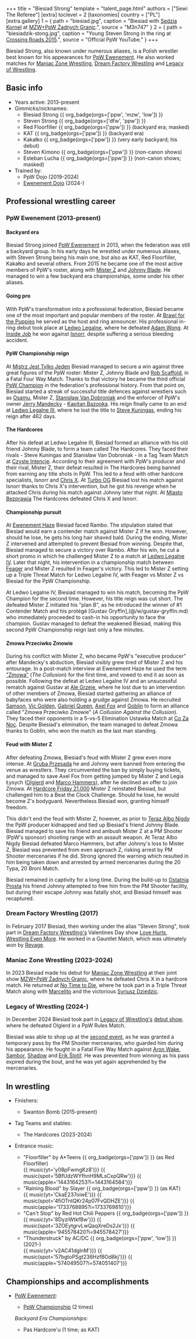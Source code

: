 +++
title = "Biesiad Strong"
template = "talent_page.html"
authors = ["Sewi The Referee"]
[extra]
toclevel = 2
[taxonomies]
country = ["PL"]
[extra.gallery]
1 = { path = "biesiad.jpg", caption = "Biesiad with [Sędzia Kornel](@/w/sedzia-kornel.md) at [MZW+PpW Żadnych Granic](@/e/mzw/2023-09-23-mzw_ppw-zadnych-granic.md).", source = "M3n747" }
2 = { path = "biesiadzik-stong.jpg", caption = "Young Steven Strong in the ring at [Crossing Roads 2015](@/e/ppw/2015-08-31-ppw-crossing-roads-2015.md).", source = "Official PpW YouTube." }
+++

Biesiad Strong, also known under numerous aliases, is a Polish wrestler best known for his appearances for [PpW Ewenement](@/o/ppw.md). He also worked matches for [Maniac Zone Wrestling](@/o/mzw.md), [Dream Factory Wrestling](@/o/dfw.md) and [Legacy of Wrestling](@/o/low.md).

## Basic info

* Years active: 2013-present
* Gimmicks/nicknames:
  - Biesiad Strong {{ org_badge(orgs=['ppw', 'mzw', 'low']) }}
  - Steven Strong {{ org_badge(orgs=['dfw', 'ppw']) }}
  - Red Floorfiller {{ org_badge(orgs=['ppw']) }} (backyard era; masked)
  - KAT {{ org_badge(orgs=['ppw']) }} (backyard era)
  - Kakałko {{ org_badge(orgs=['ppw']) }} (very early backyard; his debut)
  - Steven Kimono {{ org_badge(orgs=['ppw']) }} (non-canon shows)
  - Esteban Lucha {{ org_badge(orgs=['ppw']) }} (non-canon shows; masked)
* Trained by:
  - PpW Dojo (2019-2024)
  - [Ewenement Dojo](@/o/ewenement-dojo.md) (2024-)

## Professional wrestling career

### PpW Ewenement (2013-present)

#### Backyard era

Biesiad Strong joined [PpW Ewenement](@/o/ppw.md) in 2013, when the federation was still a backyard group. In his early days he wrestled under numerous aliases, with Steven Strong being his main one, but also as KAT, Red Floorfiller, Kakałko and several others. From 2015 he became one of the most active members of PpW's roster, along with [Mister Z](@/w/mister-z.md) and [Johnny Blade](@/w/johnny-blade.md). He managed to win a few backyard era championships, some under his other aliases.

#### Going pro

With PpW's transformation into a professional federation, Biesiad became one of the most important and popular members of the roster. At [Brawl for the Puppies](@/e/ppw/2020-02-15-ppw-brawl-for-the-puppies.md) he served as the host and ring announcer. His professional in-ring debut took place at [Ledwo Legalne](@/e/ppw/2021-06-12-ppw-ledwo-legalne.md), where he defeated [Adam Wong](@/w/adam-wong.md). At [Inside Job](@/e/ppw/2021-09-11-ppw-inside-job.md) he won against [Isnorr](@/w/isnorr.md), despite suffering a serious bleeding accident.

#### PpW Championship reign

At [Mistrz Jest Tylko Jeden](@/e/ppw/2022-03-12-ppw-mistrz-jest-tylko-jeden.md) Biesiad managed to secure a win against three great figures of the PpW roster: Mister Z, Johnny Blade and [Rob Scaffold](@/w/rob-scaffold.md), in a Fatal Four Way Match.
Thanks to that victory he became the third official [PpW Champion](@/c/ppw-championship.md) in the federation's professional history.
From that point on, Biesiad started a streak of successful title defences against wrestlers such as [Osamu](@/w/osamu.md), Mister Z, [Stanisław Van Dobroniak](@/w/stanislaw-van-dobroniak.md) and the enforcer of PpW's owner [Jerry Mandecky](@/w/jerry-mandecky.md) - [Kapitan Bazooka](@/w/kapitan-bazooka.md).
His reign finally came to an end at [Ledwo Legalne III](@/e/ppw/2023-06-17-ppw-ledwo-legalne-3.md), where he lost the title to [Steve Kuningas](@/w/steve-kuningas.md), ending his reign after 462 days.

#### The Hardcores

After his defeat at Ledwo Legalne III, Biesiad formed an alliance with his old friend Johnny Blade, to form a team called The Hardcores.
They faced their rivals - Steve Kuningas and Stanisław Van Dobroniak - in a Tag Team Match at [Czyste Intencje](@/e/ppw/2023-09-09-ppw-czyste-intencje.md). According to their agreement with PpW's producer and their rival, Mister Z, their defeat resulted in The Hardcores being banned from earning any title shots in PpW.
This led to a feud with other hardcore specialists, Isnorr and [Chris X](@/w/chris-x.md). At [Turbo OG](@/e/ppw/2023-12-08-ppw-turbo-og.md) Biesiad lost his match against Isnorr thanks to Chris X's intervention, but he got his revenge when he attacked Chris during his match against Johnny later that night. At [Miasto Bezprawia](@/e/ppw/2024-02-10-ppw-miasto-bezprawia.md) The Hardcores defeated Chris X and Isnorr.

#### Championship pursuit 

At [Ewenement Haze](@/e/ppw/2024-04-20-ppw-ewenement-haze.md) Biesiad faced Rambo. The stipulation stated that Biesiad would earn a contender match against Mister Z if he won. However, should he lose, he gets his long hair shaved bald.
During the ending, Mister Z intervened and attempted to prevent Biesiad from winning. Despite that, Biesiad managed to secure a victory over Rambo. After his win, he cut a short promo in which he challenged Mister Z to a match at [Ledwo Legalne IV](@/e/ppw/2024-06-08-ppw-ledwo-legalne-4.md).
Later that night, his intervention in a championship match between [Feager](@/w/feager.md) and Mister Z resulted in Feager's victory. This led to Mister Z setting up a Triple Threat Match for Ledwo Legalne IV, with Feager vs Mister Z vs Biesiad for the PpW Championship.

At Ledwo Legalne IV, Biesiad managed to win his match, becoming the PpW Champion for the second time. 
However, his title reign was cut short. The defeated Mister Z initiated his "plan B", as he introduced the winner of #1 Contender Match and his protégé [Gustav Gryffin],(@/w/gustav-gryffin.md) who immediately proceeded to cash-in his opportunity to face the champion. Gustav managed to defeat the weakened Biesiad, making this second PpW Championship reign last only a few minutes.

#### Zmowa Przeciwko Zmowie

During his conflict with Mister Z, who became PpW's "executive producer" after Mandecky's abduction, Biesiad visibly grew tired of Mister Z and his entourage.
In a post-match interview at Ewenement Haze he used the term ["Zmowa"](@/a/zmowa.md) (_The Collusion_) for the first time, and vowed to end it as soon as possible.
Following the defeat at Ledwo Legalne IV and an unsucessful rematch against Gustav at [Ale Grzeje](@/e/ppw/2024-07-13-ppw-ale-grzeje.md), where he lost due to an intervention of other members of Zmowa, Biesiad started gathering an alliance of babyfaces who were also holding a grudge against Zmowa.
He recruited [Samson](@/w/samson.md), [Vic Golden](@/w/vic-golden.md), [Gabriel Queen](@/w/gabriel-queen.md), [Axel Fox](@/w/axel-fox.md) and [Goblin](@/w/goblin.md) to form an alliance called "Zmowa Przeciwko Zmowie" (_A Collusion Against the Collusion_).
They faced their opponents in a 5-vs-5 Elimination Ustawka Match at [Co Za Noc](@/e/ppw/2024-10-26-ppw-co-za-noc.md). Despite Biesiad's elimination, the team managed to defeat Zmowa thanks to Goblin, who won the match as the last man standing.

#### Feud with Mister Z

After defeating Zmowa, Biesiad's feud with Mister Z grew even more intense.
At [Gruba Przesada](@/e/ppw/2025-01-25-ppw-gruba-przesada.md) he and Johnny were banned from entering the venue as wrestlers.
They circumvented the ban by simply buying tickets, and managed to save Axel Fox from getting jumped by Mister Z and Legia Łysych ([Olgierd](@/w/olgierd.md) and [Marco Hammers](@/w/marco-hammers.md)), after he declined an offer to join Zmowa.
At [Hardcore Friday 21.000](@/e/ppw/2025-02-21-ppw-hardcore-friday.md) Mister Z reinstated Biesiad, but challenged him to a Beat the Clock Challenge. Should he lose, he would become Z's bodyguard. Nevertheless Biesiad won, granting himself freedom.

This didn't end the feud with Mister Z, however, as prior to [Teraz Albo Nigdy](@/e/ppw/2025-03-15-ppw-teraz-albo-nigdy.md) the PpW producer kidnapped and tied up Biesiad's friend Johnny Blade.
Biesiad managed to save his friend and ambush Mister Z at a PM Shooter (PpW's sponsor) shooting range with an assault weapon.
At Teraz Albo Nigdy Biesiad defeated Marco Hammers, but after Johnny's loss to Mister Z, Biesiad was prevented from even approach Z, risking arrest by PM Shooter mercenaries if he did. Strong ignored the warning which resulted in him being taken down and arrested by armed mercenaries during the 20 Typa, 20 Broni Match.

Biesiad remained in captivity for a long time. During the build-up to [Ostatnia Prosta](@/e/ppw/2025-04-30-ppw-ostatnia-prosta.md) his friend Johnny attempted to free him from the PM Shooter facility, but during their escape Johnny was fatally shot, and Biesiad himself was recaptured.

### Dream Factory Wrestling (2017)

In February 2017 Biesiad, then working under the alias "Steven Strong", took part in [Dream Factory Wrestling's](@/o/dfw.md) Valentines Day show [Love Hurts, Wrestling Even More](@/e/dfw/2017-02-14-dfw-love-hurts-wrestling-even-more.md). He worked in a Gauntlet Match, which was ultimately won by [Revage](@/w/rafael-kid.md).

### Maniac Zone Wrestling (2023-2024)

In 2023 Biesiad made his debut for [Maniac Zone Wrestling](@/o/mzw.md) at their joint show [MZW+PpW Żadnych Granic](@/e/mzw/2023-09-23-mzw_ppw-zadnych-granic.md), where he defeated Chris X in a hardcore match. He returned at [No Time to Die](@/e/mzw/2024-10-12-mzw-no-time-to-die.md), where he took part in a Triple Threat Match along with [Marcelito](@/w/marcelito.md) and the victorious [Syriusz Dziedzic](@/w/dziedzic.md).

### Legacy of Wrestling (2024-)

In December 2024 Biesiad took part in [Legacy of Wrestling's](@/o/low.md) [debut show](@/e/low/2024-12-01-low-1.md), where he defeated Olgierd in a PpW Rules Match.

Biesiad was able to shop up at the [second event](@/e/low/2025-04-06-low-2.md), as he was granted a temporary pass by the PM Shooter mercenaries, who guarded him during his appearance. He fought in a Fatal Five Way Match against [Aron Wake](@/w/aron-wake.md), [Sambor](@/w/sambor.md), [Shadow](@/w/shadow.md) and [Erik Šlotíř](@/w/erik-slotir.md). He was prevented from winning as his pass expired during the bout, and he was yet again apprehended by the mercenaries.

## In wrestling

* Finishers:
  - Swanton Bomb (2015-present)

* Tag Teams and stables:
  - The Hardcores (2023-2024)

* Entrance music:
  - "Floorfiller" by A*Teens
 {{ org_badge(orgs=['ppw']) }} (as Red Floorfiller) <br>
 {{ music(yt='y08pFwmgKz8')}}
 {{ music(spot='5BfUdzWYfhnH9MLsCxpQRw')}}
 {{ music(apple='1443164253?i=1443164584')}}
  - "Raining Blood" by Slayer
 {{ org_badge(orgs=['ppw']) }} (as KAT) <br>
 {{ music(yt='CkaE237oiwE')}}
 {{ music(spot='4fiOTntQKr24p07FvQDHZE')}}
 {{ music(apple='1733768895?i=1733769810')}}
  - "Can't Stop" by Red Hot Chili Peppers
 {{ org_badge(orgs=['ppw']) }} <br>
 {{ music(yt='8DyziWtkfBw')}}
 {{ music(spot='3ZOEytgrvLwQaqXreDs2Jx')}}
 {{ music(apple='945578420?i=945578427')}}
  - "Thunderstruck" by AC/DC
 {{ org_badge(orgs=['ppw', 'low']) }} (2021-) <br>
 {{ music(yt='v2AC41dglnM')}}
 {{ music(spot='57bgtoPSgt236HzfBOd8kj')}}
 {{ music(apple='574049507?i=574051407')}}

## Championships and accomplishments

* [PpW Ewenement](@/o/ppw.md):
  - [PpW Championship](@/c/ppw-championship.md) (2 times)

  _Backyard Era Championships:_
  - Pas Hardcore'u (1 time; as KAT)

